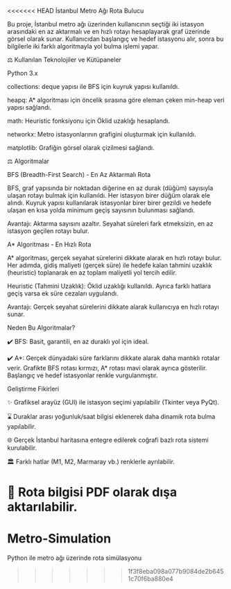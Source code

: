 <<<<<<< HEAD
İstanbul Metro Ağı Rota Bulucu

Bu proje, İstanbul metro ağı üzerinden kullanıcının seçtiği iki istasyon arasındaki en az aktarmalı ve en hızlı rotayı hesaplayarak graf üzerinde görsel olarak sunar. Kullanıcıdan başlangıç ve hedef istasyonu alır, sonra bu bilgilerle iki farklı algoritmayla yol bulma işlemi yapar.

⚖️ Kullanılan Teknolojiler ve Kütüpaneler

Python 3.x

collections: deque yapısı ile BFS için kuyruk yapısı kullanıldı.

heapq: A* algoritması için öncelik sırasına göre eleman çeken min-heap veri yapısı sağlandı.

math: Heuristic fonksiyonu için Öklid uzaklığı hesaplandı.

networkx: Metro istasyonlarının grafigini oluşturmak için kullanıldı.

matplotlib: Grafiğin görsel olarak çizilmesi sağlandı.

⚖️ Algoritmalar

BFS (Breadth-First Search) - En Az Aktarmalı Rota

BFS, graf yapısında bir noktadan diğerine en az durak (düğüm) sayısıyla ulaşan rotayı bulmak için kullanıldı. Her istasyon birer düğüm olarak ele alındı. Kuyruk yapısı kullanılarak istasyonlar birer birer gezildi ve hedefe ulaşan en kısa yolda minimum geçiş sayısının bulunması sağlandı.

Avantajı: Aktarma sayısını azaltır. Seyahat süreleri fark etmeksizin, en az istasyon geçilen rotayı bulur.

A* Algoritması - En Hızlı Rota

A* algoritması, gerçek seyahat sürelerini dikkate alarak en hızlı rotayı bulur. Her adımda, gidiş maliyeti (gerçek süre) ile hedefe kalan tahmini uzaklık (heuristic) toplanarak en az toplam maliyetli yol tercih edilir.

Heuristic (Tahmini Uzaklık): Öklid uzaklığı kullanıldı. Ayrıca farklı hatlara geçiş varsa ek süre cezaları uygulandı.

Avantajı: Gerçek seyahat sürelerini dikkate alarak kullanıcıya en hızlı rotayı sunar.

Neden Bu Algoritmalar?

✔️ BFS: Basit, garantili, en az duraklı yol için ideal.

✔️ A*: Gerçek dünyadaki süre farklarını dikkate alarak daha mantıklı rotalar verir.
Grafikte BFS rotası kırmızı, A* rotası mavi olarak ayrıca gösterilir. Başlangıç ve hedef istasyonlar renkle vurgulanmıştır.

Geliştirme Fikirleri

✨ Grafiksel arayüz (GUI) ile istasyon seçimi yapılabilir (Tkinter veya PyQt).

⌛️ Duraklar arası yoğunluk/saat bilgisi eklenerek daha dinamik rota bulma yapılabilir.

🌐 Gerçek İstanbul haritasına entegre edilerek coğrafi bazlı rota sistemi kurulabilir.

🏛️ Farklı hatlar (M1, M2, Marmaray vb.) renklerle ayrılabilir.

📃 Rota bilgisi PDF olarak dışa aktarılabilir.
=======
# Metro-Simulation
Python ile metro ağı üzerinde rota simülasyonu
>>>>>>> 1f3f8eba098a077b9084de2b6451c70f6ba880e4
